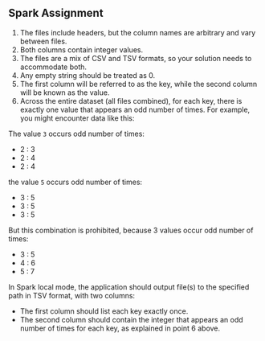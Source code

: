 ## Spark Assignment

1) The files include headers, but the column names are arbitrary and vary between files.
2) Both columns contain integer values.
3) The files are a mix of CSV and TSV formats, so your solution needs to accommodate both.
4) Any empty string should be treated as 0.
5) The first column will be referred to as the key, while the second column will be known as the value.
6) Across the entire dataset (all files combined), for each key, there is exactly one value that appears an odd number of times. For example, you might encounter data like this:

The value `3` occurs odd number of times:
  - 2 : 3
  - 2 : 4
  - 2 : 4

the value `5` occurs odd number of times:
  - 3 : 5
  - 3 : 5
  - 3 : 5

But this combination is prohibited, because 3 values occur odd number of times:
  - 3 : 5
  - 4 : 6
  - 5 : 7

In Spark local mode, the application should output file(s) to the specified path in TSV format, with two columns:

- The first column should list each key exactly once.
- The second column should contain the integer that appears an odd number of times for each key, as explained in point 6 above.
